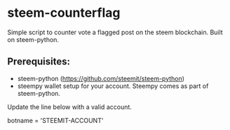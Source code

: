 # steem-counterflag
Simple script to counter vote a flagged post on the steem blockchain. Built on steem-python.

## Prerequisites:

* steem-python (https://github.com/steemit/steem-python)
* steempy wallet setup for your account. Steempy comes as part of steem-python.

Update the line below with a valid account.

botname = 'STEEMIT-ACCOUNT'
